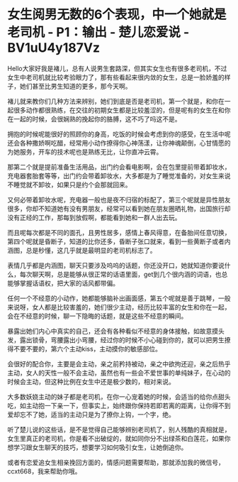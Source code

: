 # 女生阅男无数的6个表现，中一个她就是老司机 - P1：输出 - 楚儿恋爱说 - BV1uU4y187Vz

Hello大家好我是褚儿，总有人说男生套路深，但其实女生也有很多老司机，不过女生中老司机就比较考验眼力了，那有些看起来很内敛的女生，总是一脸娇羞的样子，她们甚至比男生知道的更多，那今天啊。

褚儿就来教你们几种方法来辨别，她们到底是否是老司机，第一个就是，和你在一起很多动作都很熟练，在交往的初期女生都是比较羞涩的，但是呢有的女生在和你在一起的时候，会很娴熟的挽起你的胳膊，这不巧了吗这不是。

拥抱的时候呢能很好的照顾你的身高，吃饭的时候会考虑到你的感受，在生活中呢还会各种撒娇啊吃醋，经常用小动作撩得你心神荡漾，让你神魂颠倒，心甘情愿的为她服务，开车的技术呢也是熟练无比，让你直冲云霄。

那第二个就是提前准备生活用品，出门约会看电影啊，会在包里提前带着卸妆水，充电器套胎套等等，出门约会带着卸妆水，大多都是为了睡觉准备的，对女生来说不睡觉就不卸妆，如果只是约个会那就回来。

又何必带着卸妆水呢，充电器一般也是夜不归宿的标配了，第三个呢就是异性朋友很多，你却不知道她有没有男朋友，经常可以看到她在朋友圈晒礼物，出国旅行却没有正经的工作，那每到放假啊，都能看到她和一群人出去玩。

而且呢每次都是不同的面孔，且男性居多，感情上春风得意，在备胎间任意切换，第四个呢就是昏断子，知道的比你还多，昏断子张口就来，看到一些黄断子或者内涵图，总是秒懂，这几乎就是最明显的老司机标志了。

表情几乎都是内涵图，聊天只要涉及呜呜的话题，你还没开口，她就知道你要说什么，每次聊天啊，总是能够从很正常的话语里面，get到几个很内涵的词语，也总能够掌握话语权，把大家的话风都带偏。

任何一个不经意的小动作，她都能够脑补出画面感，第五个呢就是善于跳琴，一般来说呀，女人都是比较害羞的，她们很少主动，经历比较丰富的女生和你在一起，会在不经意的时候，聊一下隐晦的话题，就是这些不经意的瞬间。

暴露出她们内心中真实的自己，还会有各种看似不经意的身体接触，如故意摸头发，露出锁骨，弯腰露出小弯腰，经过你的时候不小心碰到你的，就可以把男生撩得不要不要的，第六个主动kiss，主动摸你的敏感部位。

会很好的配合你，主要是会主动，亲之前矜持被动，亲之中欲拘还迎，亲之后热乎主动，女人的天性一般不会主动，虽然也有一些会不爱世事的单纯妹子，在心动的时候会主动，但这种比例在女生中还是极少数的，相对来说。

大多数妖娆主动的妹子都是老司机，在你一心宠着她的时候，会适当的给你点甜头吃，如主动抱一下亲一下，但事实上，始终跟你保持若即若离的距离，让你得不到爱却忘不了她，适当的主动只是为了撩你上钩，一个字，绝。

听了楚儿说的这些话，是不是觉得自己能够辨别老司机了，别人残酷的真相就是，女生里真正的老司机，你是看不出破绽的，就如同你分不出绿茶和白莲花，如果你想学习跟女生聊天的技巧，想要学习如何吸引女生，让她倒追你。

或者有恋爱追女生相亲挽回方面的，情感问题需要帮助，那就添加我的微信号，ccxt668，我来帮助你哦。